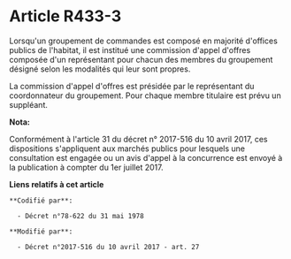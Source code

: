 # Article R433-3

Lorsqu'un groupement de commandes est composé en majorité d'offices publics de l'habitat, il est institué une commission
d'appel d'offres composée d'un représentant pour chacun des membres du groupement désigné selon les modalités qui leur sont
propres.

La commission d'appel d'offres est présidée par le représentant du coordonnateur du groupement. Pour chaque membre titulaire
est prévu un suppléant.

**Nota:**

Conformément à l'article 31 du décret n° 2017-516 du 10 avril 2017, ces dispositions s'appliquent aux marchés publics pour
lesquels une consultation est engagée ou un avis d'appel à la concurrence est envoyé à la publication à compter du 1er
juillet 2017.

**Liens relatifs à cet article**

	**Codifié par**:

	  - Décret n°78-622 du 31 mai 1978

	**Modifié par**:

	  - Décret n°2017-516 du 10 avril 2017 - art. 27
